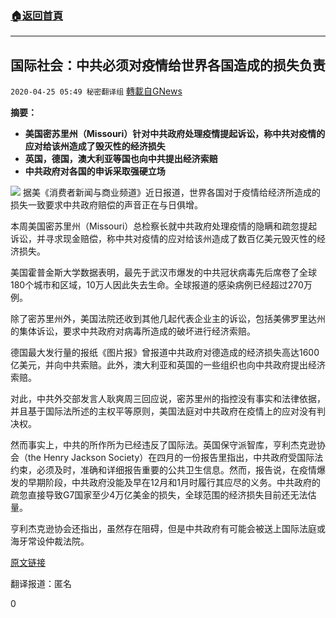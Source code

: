 ###  [:house:返回首頁](https://github.com/ourhimalayas/txt)
---

## 国际社会：中共必须对疫情给世界各国造成的损失负责
`2020-04-25 05:49 秘密翻译组` [轉載自GNews](https://gnews.org/zh-hant/184031/)

**摘要：**

- **美国密苏里州（Missouri）针对中共政府处理疫情提起诉讼，称中共对疫情的应对给该州造成了毁灭性的经济损失**
- **英国，德国，澳大利亚等国也向中共提出经济索赔**
- **中共政府对各国的申诉采取强硬立场**

![](https://s3.amazonaws.com/gnews-media-offload/wp-content/uploads/2020/04/18182627/cover_%E5%89%AF%E6%9C%AC.jpg)
据美《消费者新闻与商业频道》近日报道，世界各国对于疫情给经济所造成的损失一致要求中共政府赔偿的声音正在与日俱增。

本周美国密苏里州（Missouri）总检察长就中共政府处理疫情的隐瞒和疏忽提起诉讼，并寻求现金赔偿，称中共对疫情的应对给该州造成了数百亿美元毁灭性的经济损失。

美国霍普金斯大学数据表明，最先于武汉市爆发的中共冠状病毒先后席卷了全球180个城市和区域，10万人因此失去生命。全球报道的感染病例已经超过270万例。

除了密苏里州外，美国法院还收到其他几起代表企业主的诉讼，包括美佛罗里达州的集体诉讼，要求中共政府对病毒所造成的破坏进行经济索赔。

德国最大发行量的报纸《图片报》曾报道中共政府对德造成的经济损失高达1600亿美元，并向中共索赔。此外，澳大利亚和英国的一些组织也向中共政府提出经济索赔。

对此，中共外交部发言人耿爽周三回应说，密苏里州的指控没有事实和法律依据，并且基于国际法所述的主权平等原则，美国法庭对中共政府在疫情上的应对没有判决权。

然而事实上，中共的所作所为已经违反了国际法。英国保守派智库，亨利杰克逊协会（the Henry Jackson Society）在四月的一份报告里指出，中共政府受国际法约束，必须及时，准确和详细报告重要的公共卫生信息。然而，报告说，在疫情爆发的早期阶段，中共政府没能及早在12月和1月时履行其应尽的义务。中共政府的疏忽直接导致G7国家至少4万亿美金的损失，全球范围的经济损失目前还无法估量。

亨利杰克逊协会还指出，虽然存在阻碍，但是中共政府有可能会被送上国际法庭或海牙常设仲裁法院。

[原文链接](https://www.cnbc.com/2020/04/24/lawsuits-outrage-over-chinas-handling-of-the-coronavirus-pandemic.html)

翻译报道：匿名

0
